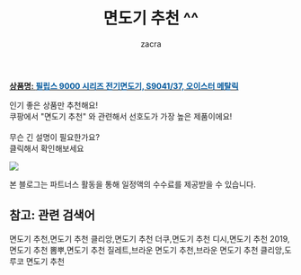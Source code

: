 ﻿---
layout: post
title:  "면도기 추천 ^^"
author: zacra
categories: [ 아이템 ]
tags: [면도기 추천,면도기 추천 클리앙,면도기 추천 더쿠,면도기 추천 디시,면도기 추천 2019,면도기 추천 뽐뿌,면도기 추천 질레트,브라운 면도기 추천,브라운 면도기 추천 클리앙,도루코 면도기 추천]
image: https://static.coupangcdn.com/image/product/image/vendoritem/2018/08/22/3088107178/52fc96a7-c88e-45f9-903e-2c033acea1f7.jpg 
description: "쿠팡에서 면도기 추천 관련 키워드로 가장 고객 선호도가 높은 제품이랍니다."
rating: 4.5
---

<a href="https://link.coupang.com/re/AFFSDP?lptag=AF8407795&pageKey=13431403&itemId=56097922&vendorItemId=3088107178&traceid=V0-153-dbe52b4bdd218d7c"><b>상품명: <font color='#01579B'>필립스 9000 시리즈 전기면도기, S9041/37, 오이스터 메탈릭</font></b></a>

인기 좋은 상품만 추천해요!<br/>
쿠팡에서 "면도기 추천" 와 관련해서 선호도가 가장 높은 제품이에요!<br/><br/>
무슨 긴 설명이 필요한가요?  
클릭해서 확인해보세요


<a href="https://link.coupang.com/re/AFFSDP?lptag=AF8407795&pageKey=13431403&itemId=56097922&vendorItemId=3088107178&traceid=V0-153-dbe52b4bdd218d7c"><img src="https://thumbnail10.coupangcdn.com/thumbnails/remote/q89/image/product/content/vendorItem/2019/02/27/56097922/bb2c09c9-ac80-4791-97b0-e5defd4cba6b.jpg"></a> 

본 블로그는 파트너스 활동을 통해 일정액의 수수료를 제공받을 수 있습니다.

## 참고: 관련 검색어    
면도기 추천,면도기 추천 클리앙,면도기 추천 더쿠,면도기 추천 디시,면도기 추천 2019,면도기 추천 뽐뿌,면도기 추천 질레트,브라운 면도기 추천,브라운 면도기 추천 클리앙,도루코 면도기 추천